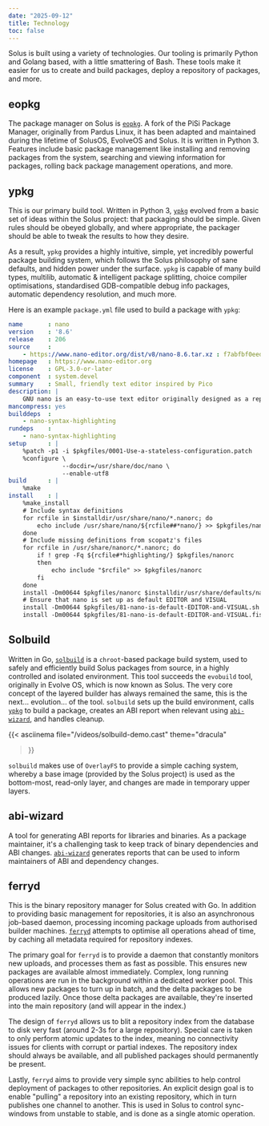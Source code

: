 ```yaml
---
date: "2025-09-12"
title: Technology
toc: false
---
```


Solus is built using a variety of technologies. Our tooling is primarily Python and Golang based, with a little smattering of Bash. These tools make it easier for us to create and build packages, deploy a repository of packages, and more.

## eopkg

The package manager on Solus is [`eopkg`](https://github.com/getsolus/eopkg). A fork of the PiSi Package Manager, originally from Pardus Linux, it has been adapted and maintained during the lifetime of SolusOS, EvolveOS and Solus. It is written in Python 3. Features include basic package management like installing and removing packages from the system, searching and viewing information for packages, rolling back package management operations, and more.

## ypkg

This is our primary build tool. Written in Python 3, [`ypkg`](https://github.com/getsolus/ypkg) evolved from a basic set of ideas within the Solus project: that packaging should be simple. Given rules should be obeyed globally, and where appropriate, the packager should be able to tweak the results to how they desire.

As a result, `ypkg` provides a highly intuitive, simple, yet incredibly powerful package building system, which follows the Solus philosophy of sane defaults, and hidden power under the surface. `ypkg` is capable of many build types, multilib, automatic & intelligent package splitting, choice compiler optimisations, standardised GDB-compatible debug info packages, automatic dependency resolution, and much more.

Here is an example `package.yml` file used to build a package with `ypkg`:

```yaml
name       : nano
version    : '8.6'
release    : 206
source     :
    - https://www.nano-editor.org/dist/v8/nano-8.6.tar.xz : f7abfbf0eed5f573ab51bd77a458f32d82f9859c55e9689f819d96fe1437a619
homepage   : https://www.nano-editor.org
license    : GPL-3.0-or-later
component  : system.devel
summary    : Small, friendly text editor inspired by Pico
description: |
    GNU nano is an easy-to-use text editor originally designed as a replacement for Pico, the ncurses-based editor from the non-free mailer package Pine (itself now available under the Apache License as Alpine).
mancompress: yes
builddeps  :
    - nano-syntax-highlighting
rundeps    :
    - nano-syntax-highlighting
setup      : |
    %patch -p1 -i $pkgfiles/0001-Use-a-stateless-configuration.patch
    %configure \
               --docdir=/usr/share/doc/nano \
               --enable-utf8
build      : |
    %make
install    : |
    %make_install
    # Include syntax definitions
    for rcfile in $installdir/usr/share/nano/*.nanorc; do
        echo include /usr/share/nano/${rcfile##*nano/} >> $pkgfiles/nanorc
    done
    # Include missing definitions from scopatz's files
    for rcfile in /usr/share/nanorc/*.nanorc; do
        if ! grep -Fq ${rcfile#*highlighting/} $pkgfiles/nanorc
        then
            echo include "$rcfile" >> $pkgfiles/nanorc
        fi
    done
    install -Dm00644 $pkgfiles/nanorc $installdir/usr/share/defaults/nano/nanorc
    # Ensure that nano is set up as default EDITOR and VISUAL
    install -Dm00644 $pkgfiles/81-nano-is-default-EDITOR-and-VISUAL.sh $installdir/usr/share/defaults/etc/profile.d/81-nano-is-default-EDITOR-and-VISUAL.sh
    install -Dm00644 $pkgfiles/81-nano-is-default-EDITOR-and-VISUAL.fish $installdir/usr/share/defaults/etc/profile.d/81-nano-is-default-EDITOR-and-VISUAL.fish
```

## Solbuild

Written in Go, [`solbuild`](https://github.com/getsol/solbuild) is a `chroot`-based package build system, used to safely and efficiently build Solus packages from source, in a highly controlled and isolated environment. This tool succeeds the `evobuild` tool, originally in Evolve OS, which is now known as Solus. The very core concept of the layered builder has always remained the same, this is the next... evolution... of the tool. `solbuild` sets up the build environment, calls [`ypkg`](#ypkg) to build a package, creates an ABI report when relevant using [`abi-wizard`](#abi-wizard), and handles cleanup.

{{< asciinema
  file="/videos/solbuild-demo.cast"
  theme="dracula"
>}}

`solbuild` makes use of `OverlayFS` to provide a simple caching system, whereby a base image (provided by the Solus project) is used as the bottom-most, read-only layer, and changes are made in temporary upper layers.

## abi-wizard

A tool for generating ABI reports for libraries and binaries. As a package maintainer, it's a challenging task to keep track of binary dependencies and ABI changes. [`abi-wizard`](https://github.com/getsol/abi-wizard) generates reports that can be used to inform maintainers of ABI and dependency changes.

## ferryd

This is the binary repository manager for Solus created with Go. In addition to providing basic management for repositories, it is also an asynchronous job-based daemon, processing incoming package uploads from authorised builder machines. [`ferryd`](https://github.com/getsolus/ferryd) attempts to optimise all operations ahead of time, by caching all metadata required for repository indexes.

The primary goal for `ferryd` is to provide a daemon that constantly monitors new uploads, and processes them as fast as possible. This ensures new packages are available almost immediately. Complex, long running operations are run in the background within a dedicated worker pool. This allows new packages to turn up in batch, and the delta packages to be produced lazily. Once those delta packages are available, they're inserted into the main repository (and will appear in the index.)

The design of `ferryd` allows us to blit a repository index from the database to disk very fast (around 2-3s for a large repository). Special care is taken to only perform atomic updates to the index, meaning no connectivity issues for clients with corrupt or partial indexes. The repository index should always be available, and all published packages should permanently be present.

Lastly, `ferryd` aims to provide very simple sync abilities to help control deployment of packages to other repositories. An explicit design goal is to enable "pulling" a repository into an existing repository, which in turn publishes one channel to another. This is used in Solus to control sync-windows from unstable to stable, and is done as a single atomic operation.
